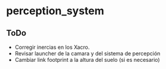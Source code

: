 # perception_system

## ToDo
- Corregir inercias en los Xacro.
- Revisar launcher de la camara y del sistema de percepción
- Cambiar link footprint a la altura del suelo (si es necesario)